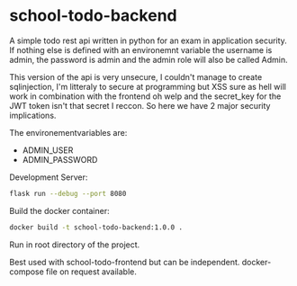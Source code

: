 # school-todo-backend
A simple todo rest api written in python for an exam in application security.
If nothing else is defined with an environemnt variable the username is admin, the password is admin and the admin role will also be called Admin.

This version of the api is very unsecure, I couldn't manage to create sqlinjection, I'm litteraly to secure at programming but XSS sure as hell will work in combination with the frontend oh welp and the secret_key for the JWT token isn't that secret I reccon. So here we have 2 major security implications.

The environementvariables are:
- ADMIN_USER
- ADMIN_PASSWORD

Development Server:
```bash
flask run --debug --port 8080
```
Build the docker container:
```bash
docker build -t school-todo-backend:1.0.0 .
```
Run in root directory of the project.

Best used with school-todo-frontend but can be independent.
docker-compose file on request available.